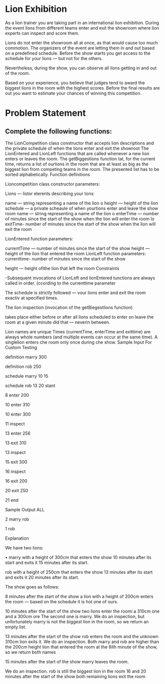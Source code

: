 # Lion Exhibition

As a lion trainer you are taking part in an international lion exhibition. During the event lions from different teams enter and exit the showroom where lion experts can inspect and score them.

Lions do not enter the showroom all at once, as that would cause too much commotion. The organizers of the event are letting them in and out based on a predefined schedule. Before the show starts you get access to the schedule for your lions — but not for the others.

Nevertheless, during the show, you can observe all lions getting in and out of the room.

Based on your experience, you believe that judges tend to award the biggest lions in the room with the highest scores. Before the final results are out you want to estimate your chances of winning this competition.

# Problem Statement

## Complete the following functions:

The LionCompetition class constructor that accepts lion descriptions and the private schedule of when the lions enter 
and exit the showroot The LionEntered and LionLeft functions that are called whenever a new lion enters or leaves the room. The getBiggestions function tat, for the current time, returns a list of ourlions in the room that are at least as big as the biggest lion from competing teams in the room. The presented list has to be sorted alphabetically. Function definitions

Lioncompetition class constructor parameters:

Lions — listor elerents describing your tons:

name — string representing a name of the lion o height — height of the lion schedule — a private scheaule of when yourtions enter and leave the show room name — string representing a name of the lion o enterTime — number of minutes since the start of the show when the lion will enter the room lo exitTime- number of minutes since the start of the show when the lion will exit the room

LionEntered function parameters:

currentTime — number of minutes since the start of the show height — height of the lion that entered the room LionLeft function parameters: currenttime- number of minutes since the start of the show

height — height ofithe lion that left the room
Constraints

-Subsequent invocations of LionLeft and lionEntered tunctions are always called in order. (ccording to the currenttime parameter

The schedule is strictly followed — vour lions enter and exit the room exactiv at specified times.

The lion inspection (invocation of the getBiegestlions function)

takes place either before or after all lions scheduled to enter on leave the room at a given minute did that — neverin between.

Lion names are unique Times (currentTime, enterTime and exittime) are always whole numbers (and multiple events can occur at the same time). A singlelion enters che room only once during che show. Sample Input For Custom Testing

definition marry 300

definition rob 250

schedule marry 10 15

schedule rob 13 20 stant

8 enter 200

10 enter 310

10 enter 300

11 inspect

13 enter 256

13 exit 310

13 inspect

15 exit 300

16 inspect

16 exit 200

20 exit 250

21 end

Sample Output
ALL

2 marry rob

1 rob

Explanation

We have two lions:

• marry with a height of 300cm that enters the show 10 minutes after its start and exits it 15 minutes after its start.

rob with a height of 250cm that enters the show 13 minutes after its start and exits it 20 minutes after its start.

The show goes as follows:

8 minutes after the start of the show a lion with a height of 200cm
enters the room — based on the schedule it is hot one of ours.

10 minutes after the start of the show two lions enter the roomi a 310cm one and a 300cm ore The second one is marry. We do an inspection, but unfortunately marry is not the biggest lion in the room, so we return an empty list.

13 minutes after the start of the show rob enters the room and the unknown 310cm lion exits it.
We do an inspection. Both marry and rob are higher than the 200cm height lion that entered the room at the 8ith minute of the show, so we return both names

15 minutes after the start of the show marry leaves the room.

We do an inspection. rob is still the biggest lion in the room
16 and 20 minutes after the start of the show both remaining lions exit the room